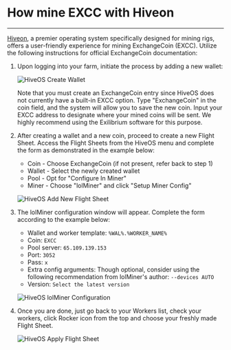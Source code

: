 # How mine EXCC with Hiveon

---

[Hiveon](https://hiveon.com), a premier operating system specifically designed for mining rigs, offers a user-friendly experience for mining ExchangeCoin (EXCC). Utilize the following instructions for official ExchangeCoin documentation:

1. Upon logging into your farm, initiate the process by adding a new wallet:

    ![HiveOS Create Wallet](../../img/hive1.png)

    Note that you must create an ExchangeCoin entry since HiveOS does not currently have a built-in EXCC option. Type "ExchangeCoin" in the coin field, and the system will allow you to save the new coin. Input your EXCC address to designate where your mined coins will be sent. We highly recommend using the Exilibrium software for this purpose.

2. After creating a wallet and a new coin, proceed to create a new Flight Sheet. Access the Flight Sheets from the HiveOS menu and complete the form as demonstrated in the example below:

    * Coin - Choose ExchangeCoin (if not present, refer back to step 1)
    * Wallet - Select the newly created wallet
    * Pool - Opt for "Configure In Miner"
    * Miner - Choose "lolMiner" and click "Setup Miner Config"

    ![HiveOS Add New Flight Sheet](../../img/hive2.png)

3. The lolMiner configuration window will appear. Complete the form according to the example below:

    * Wallet and worker template: `%WAL%.%WORKER_NAME%`
    * Coin: `EXCC`
    * Pool server: `65.109.139.153`
    * Port: `3052`
    * Pass: `x`
    * Extra config arguments: Though optional, consider using the following recommendation from lolMiner's author: `--devices AUTO`
    * Version: `Select the latest version`

    ![HiveOS lolMiner Configuration](../../img/hive3.png)

4.  Once you are done, just go back to your Workers list, check your workers, click Rocker icon from the top and choose your freshly made Flight Sheet.

    ![HiveOS Apply Flight Sheet](../../img/hive4.png)

